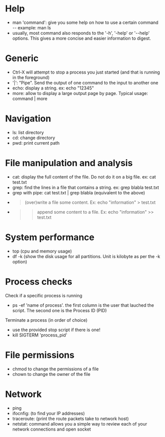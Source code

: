 Help
======
- man 'command': give you some help on how to use a certain command
-- example: man ls
- usually, most command also responds to the '-h', '-help' or '--help' options. This gives a more concise and easier information to digest.


Generic
========
- Ctrl-X will attempt to stop a process you just started (and that is running in the foreground)
- '|': "Pipe". Send the output of one command to the input to another one
- echo: display a string. ex: echo "12345"
- more: allow to display a large output page by page. Typical usage: command | more


Navigation
===========
- ls: list directory
- cd: change directory
- pwd: print current path


File manipulation and analysis
==============================
- cat: display the full content of the file. Do not do it on a big file. ex: cat test.txt
- grep: find the lines in a file that contains a string. ex: grep blabla test.txt
- grep with pipe: cat test.txt | grep blabla (equivalent to the above)
- > (over)write a file some content. Ex: echo "information" > test.txt
- >> append some content to a file. Ex: echo "information" >> test.txt


System performance
===================
- top (cpu and memory usage)
- df -k (show the disk usage for all partitions. Unit is kilobyte as per the -k option)

Process checks
==============
Check if a specific process is running
- ps -ef 'name of process'. the first column is the user that lauched the script. The second one is the Process ID (PID)

Terminate a process (in order of choice)
- use the provided stop script if there is one!
- kill SIGTERM 'process_pid'

File permissions
================
- chmod to change the permissions of a file
- chown to change the owner of the file

Network
========
- ping
- ifocnfig:  (to find your IP addresses)
- traceroute:  (print the route packets take to network host)
- netstat:  command allows you a simple way to review each of your network connections and open socket

